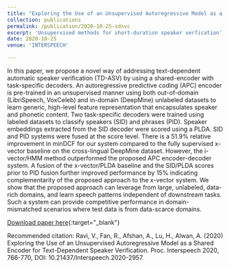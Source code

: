 ```yaml
---
title: "Exploring the Use of an Unsupervised Autoregressive Model as a Shared Encoder for Text-Dependent Speaker Verification"
collection: publications
permalink: /publication/2020-10-25-sdsvc
excerpt: 'Unsupervised methods for short-duration speaker verfication'
date: 2020-10-25
venue: 'INTERSPEECH'

---
```

In this paper, we propose a novel way of addressing text-dependent automatic speaker verification (TD-ASV) by using a shared-encoder with task-specific decoders. An autoregressive predictive coding (APC) encoder is pre-trained in an unsupervised manner using both out-of-domain (LibriSpeech, VoxCeleb) and in-domain (DeepMine) unlabeled datasets to learn generic, high-level feature representation that encapsulates speaker and phonetic content. Two task-specific decoders were trained using labeled datasets to classify speakers (SID) and phrases (PID). Speaker embeddings extracted from the SID decoder were scored using a PLDA. SID and PID systems were fused at the score level. There is a 51.9% relative improvement in minDCF for our system compared to the fully supervised x-vector baseline on the cross-lingual DeepMine dataset. However, the i-vector/HMM method outperformed the proposed APC encoder-decoder system. A fusion of the x-vector/PLDA baseline and the SID/PLDA scores prior to PID fusion further improved performance by 15% indicating complementarity of the proposed approach to the x-vector system. We show that the proposed approach can leverage from large, unlabeled, data-rich domains, and learn speech patterns independent of downstream tasks. Such a system can provide competitive performance in domain-mismatched scenarios where test data is from data-scarce domains.

[Download paper here](https://www.isca-speech.org/archive/Interspeech_2020/pdfs/2957.pdf){:target="_blank"}

Recommended citation: Ravi, V., Fan, R., Afshan, A., Lu, H., Alwan, A. (2020) Exploring the Use of an Unsupervised Autoregressive Model as a Shared Encoder for Text-Dependent Speaker Verification. Proc. Interspeech 2020, 766-770, DOI: 10.21437/Interspeech.2020-2957.
